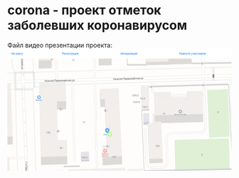 # corona - проект отметок заболевших коронавирусом

Файл видео презентации проекта:
[![Watch the video](corona.png)](corona.mkv)